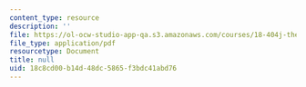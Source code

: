 ```yaml
---
content_type: resource
description: ''
file: https://ol-ocw-studio-app-qa.s3.amazonaws.com/courses/18-404j-theory-of-computation-fall-2020/18c8cd00b14d48dc5865f3bdc41abd76_MIT18_404f20_lec5.pdf
file_type: application/pdf
resourcetype: Document
title: null
uid: 18c8cd00-b14d-48dc-5865-f3bdc41abd76
---
```

